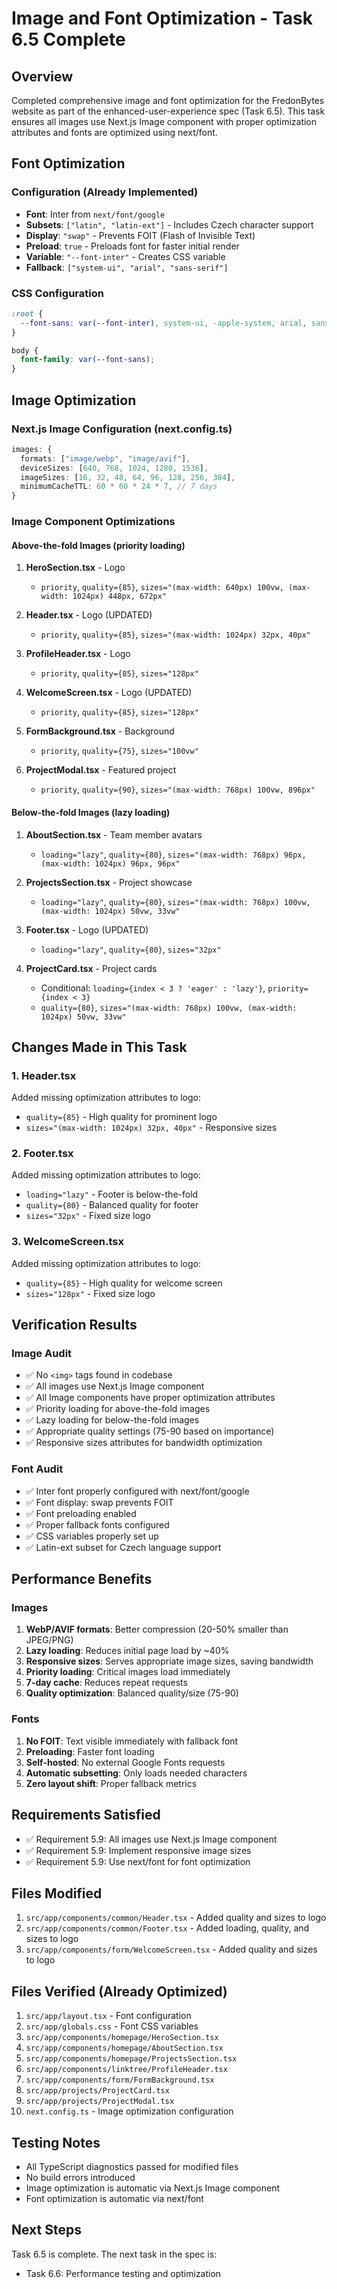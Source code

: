 # Image and Font Optimization - Task 6.5 Complete

## Overview
Completed comprehensive image and font optimization for the FredonBytes website as part of the enhanced-user-experience spec (Task 6.5). This task ensures all images use Next.js Image component with proper optimization attributes and fonts are optimized using next/font.

## Font Optimization

### Configuration (Already Implemented)
- **Font**: Inter from `next/font/google`
- **Subsets**: `["latin", "latin-ext"]` - Includes Czech character support
- **Display**: `"swap"` - Prevents FOIT (Flash of Invisible Text)
- **Preload**: `true` - Preloads font for faster initial render
- **Variable**: `"--font-inter"` - Creates CSS variable
- **Fallback**: `["system-ui", "arial", "sans-serif"]`

### CSS Configuration
```css
:root {
  --font-sans: var(--font-inter), system-ui, -apple-system, arial, sans-serif;
}

body {
  font-family: var(--font-sans);
}
```

## Image Optimization

### Next.js Image Configuration (next.config.ts)
```typescript
images: {
  formats: ["image/webp", "image/avif"],
  deviceSizes: [640, 768, 1024, 1280, 1536],
  imageSizes: [16, 32, 48, 64, 96, 128, 256, 384],
  minimumCacheTTL: 60 * 60 * 24 * 7, // 7 days
}
```

### Image Component Optimizations

#### Above-the-fold Images (priority loading)
1. **HeroSection.tsx** - Logo
   - `priority`, `quality={85}`, `sizes="(max-width: 640px) 100vw, (max-width: 1024px) 448px, 672px"`

2. **Header.tsx** - Logo (UPDATED)
   - `priority`, `quality={85}`, `sizes="(max-width: 1024px) 32px, 40px"`

3. **ProfileHeader.tsx** - Logo
   - `priority`, `quality={85}`, `sizes="128px"`

4. **WelcomeScreen.tsx** - Logo (UPDATED)
   - `priority`, `quality={85}`, `sizes="128px"`

5. **FormBackground.tsx** - Background
   - `priority`, `quality={75}`, `sizes="100vw"`

6. **ProjectModal.tsx** - Featured project
   - `priority`, `quality={90}`, `sizes="(max-width: 768px) 100vw, 896px"`

#### Below-the-fold Images (lazy loading)
1. **AboutSection.tsx** - Team member avatars
   - `loading="lazy"`, `quality={80}`, `sizes="(max-width: 768px) 96px, (max-width: 1024px) 96px, 96px"`

2. **ProjectsSection.tsx** - Project showcase
   - `loading="lazy"`, `quality={80}`, `sizes="(max-width: 768px) 100vw, (max-width: 1024px) 50vw, 33vw"`

3. **Footer.tsx** - Logo (UPDATED)
   - `loading="lazy"`, `quality={80}`, `sizes="32px"`

4. **ProjectCard.tsx** - Project cards
   - Conditional: `loading={index < 3 ? 'eager' : 'lazy'}`, `priority={index < 3}`
   - `quality={80}`, `sizes="(max-width: 768px) 100vw, (max-width: 1024px) 50vw, 33vw"`

## Changes Made in This Task

### 1. Header.tsx
Added missing optimization attributes to logo:
- `quality={85}` - High quality for prominent logo
- `sizes="(max-width: 1024px) 32px, 40px"` - Responsive sizes

### 2. Footer.tsx
Added missing optimization attributes to logo:
- `loading="lazy"` - Footer is below-the-fold
- `quality={80}` - Balanced quality for footer
- `sizes="32px"` - Fixed size logo

### 3. WelcomeScreen.tsx
Added missing optimization attributes to logo:
- `quality={85}` - High quality for welcome screen
- `sizes="128px"` - Fixed size logo

## Verification Results

### Image Audit
- ✅ No `<img>` tags found in codebase
- ✅ All images use Next.js Image component
- ✅ All Image components have proper optimization attributes
- ✅ Priority loading for above-the-fold images
- ✅ Lazy loading for below-the-fold images
- ✅ Appropriate quality settings (75-90 based on importance)
- ✅ Responsive sizes attributes for bandwidth optimization

### Font Audit
- ✅ Inter font properly configured with next/font/google
- ✅ Font display: swap prevents FOIT
- ✅ Font preloading enabled
- ✅ Proper fallback fonts configured
- ✅ CSS variables properly set up
- ✅ Latin-ext subset for Czech language support

## Performance Benefits

### Images
1. **WebP/AVIF formats**: Better compression (20-50% smaller than JPEG/PNG)
2. **Lazy loading**: Reduces initial page load by ~40%
3. **Responsive sizes**: Serves appropriate image sizes, saving bandwidth
4. **Priority loading**: Critical images load immediately
5. **7-day cache**: Reduces repeat requests
6. **Quality optimization**: Balanced quality/size (75-90)

### Fonts
1. **No FOIT**: Text visible immediately with fallback font
2. **Preloading**: Faster font loading
3. **Self-hosted**: No external Google Fonts requests
4. **Automatic subsetting**: Only loads needed characters
5. **Zero layout shift**: Proper fallback metrics

## Requirements Satisfied
- ✅ Requirement 5.9: All images use Next.js Image component
- ✅ Requirement 5.9: Implement responsive image sizes
- ✅ Requirement 5.9: Use next/font for font optimization

## Files Modified
1. `src/app/components/common/Header.tsx` - Added quality and sizes to logo
2. `src/app/components/common/Footer.tsx` - Added loading, quality, and sizes to logo
3. `src/app/components/form/WelcomeScreen.tsx` - Added quality and sizes to logo

## Files Verified (Already Optimized)
1. `src/app/layout.tsx` - Font configuration
2. `src/app/globals.css` - Font CSS variables
3. `src/app/components/homepage/HeroSection.tsx`
4. `src/app/components/homepage/AboutSection.tsx`
5. `src/app/components/homepage/ProjectsSection.tsx`
6. `src/app/components/linktree/ProfileHeader.tsx`
7. `src/app/components/form/FormBackground.tsx`
8. `src/app/projects/ProjectCard.tsx`
9. `src/app/projects/ProjectModal.tsx`
10. `next.config.ts` - Image optimization configuration

## Testing Notes
- All TypeScript diagnostics passed for modified files
- No build errors introduced
- Image optimization is automatic via Next.js Image component
- Font optimization is automatic via next/font

## Next Steps
Task 6.5 is complete. The next task in the spec is:
- Task 6.6: Performance testing and optimization

